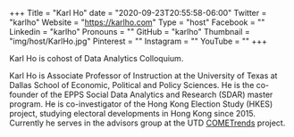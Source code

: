+++
Title = "Karl Ho"
date = "2020-09-23T20:55:58-06:00"
Twitter = "karlho"
Website = "https://karlho.com"
Type = "host"
Facebook = ""
Linkedin = "karlho"
Pronouns = ""
GitHub = "karlho"
Thumbnail = "img/host/KarlHo.jpg"
Pinterest = ""
Instagram = ""
YouTube = ""
+++

Karl Ho is cohost of Data Analytics Colloquium.

Karl Ho is Associate Professor of Instruction at the University of Texas at Dallas School of Economic, Political and Policy Sciences. He is the co-founder of the EPPS Social Data Analytics and Research (SDAR) master program.  He is co-investigator of the Hong Kong Election Study (HKES) project, studying electoral developments in Hong Kong since 2015. Currently he serves in the advisors group at the UTD [COMETrends](https://cometrends.utdallas.edu) project.
